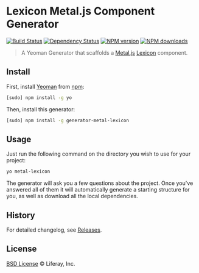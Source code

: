 # Lexicon Metal.js Component Generator

[![Build Status](http://img.shields.io/travis/ethib137/generator-metal-lexicon/master.svg?style=flat)](https://travis-ci.org/ethib137/generator-metal-lexicon)
[![Dependency Status](http://img.shields.io/david/ethib137/generator-metal-lexicon.svg?style=flat)](https://david-dm.org/ethib137/generator-metal-lexicon)
[![NPM version](http://img.shields.io/npm/v/generator-metal-lexicon.svg?style=flat)](http://npmjs.org/generator-metal-lexicon)
[![NPM downloads](http://img.shields.io/npm/dm/generator-metal-lexicon.svg?style=flat)](http://npmjs.org/generator-metal-lexicon)

> A Yeoman Generator that scaffolds a [Metal.js](https://github.com/metal/metal.js) [Lexicon](https://github.com/liferay-lexicon) component.

## Install

First, install [Yeoman](http://yeoman.io/) from [npm](https://www.npmjs.org/):

```sh
[sudo] npm install -g yo
```

Then, install this generator:

```sh
[sudo] npm install -g generator-metal-lexicon
```

## Usage

Just run the following command on the directory you wish to use for your project:

```sh
yo metal-lexicon
```

The generator will ask you a few questions about the project. Once you've answered all of them it will automatically generate a starting structure for you, as well as download all the local dependencies.

## History

For detailed changelog, see [Releases](https://github.com/ethib137/generator-metal-lexicon/releases).

## License

[BSD License](http://opensource.org/licenses/BSD-2-Clause) © Liferay, Inc.
